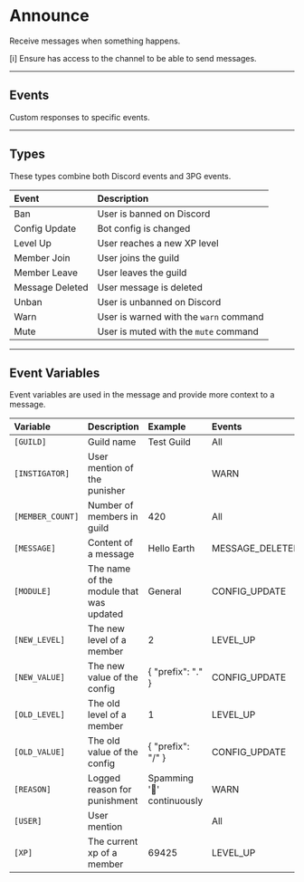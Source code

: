 # Announce
Receive messages when something happens.

[i] Ensure <BotUser> has access to the channel to be able to send messages.

---

## Events
Custom responses to specific events.

---

## Types
These types combine both Discord events and 3PG events.

Event               | Description
:-------------------|:----------------------------
Ban                 | User is banned on Discord
Config Update        | Bot config is changed
Level Up             | User reaches a new XP level
Member Join          | User joins the guild
Member Leave         | User leaves the guild
Message Deleted      | User message is deleted
Unban               | User is unbanned on Discord
Warn                | User is warned with the `warn` command
Mute                | User is muted with the `mute` command

---

## Event Variables
Event variables are used in the message and provide more context to a message.

Variable        | Description                           | Example       | Events
:---------------|:--------------------------------------|:--------------|:-----------------------------|
`[GUILD]`         | Guild name                          | Test Guild       | All        
`[INSTIGATOR]`    | User mention of the punisher        | <BotUser>       | WARN        
`[MEMBER_COUNT]`  | Number of members in guild          | 420       | All
`[MESSAGE]`       | Content of a message                | Hello Earth         | MESSAGE_DELETED
`[MODULE]`       | The name of the module that was updated                | General         | CONFIG_UPDATE
`[NEW_LEVEL]`     | The new level of a member           | 2      | LEVEL_UP
`[NEW_VALUE]`     | The new value of the config         | { "prefix": "." }       | CONFIG_UPDATE
`[OLD_LEVEL]`     | The old level of a member           | 1       | LEVEL_UP
`[OLD_VALUE]`     | The old value of the config         | { "prefix": "/" }   | CONFIG_UPDATE
`[REASON]`        | Logged reason for punishment        | Spamming '🤔' continuously       | WARN
`[USER]`          | User mention                        | <User>       | All
`[XP]`            | The current xp of a member          | 69425       | LEVEL_UP
